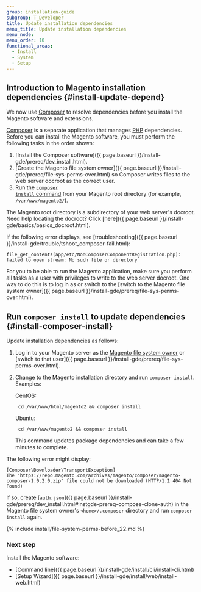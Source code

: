 ```yaml
---
group: installation-guide
subgroup: T_Developer
title: Update installation dependencies
menu_title: Update installation dependencies
menu_node:
menu_order: 10
functional_areas:
  - Install
  - System
  - Setup
---
```


## Introduction to Magento installation dependencies {#install-update-depend}

We now use [Composer](http://getcomposer.org) to resolve dependencies before you install the Magento software and extensions.

[Composer](https://glossary.magento.com/Composer) is a separate application that manages [PHP](https://glossary.magento.com/PHP) dependencies. Before you can install the Magento software, you must perform the following tasks in the order shown:

1. [Install the Composer software]({{ page.baseurl }}/install-gde/prereq/dev_install.html).
2. [Create the Magento file system owner]({{ page.baseurl }}/install-gde/prereq/file-sys-perms-over.html) so Composer writes files to the web server docroot as the correct user.
3. Run the [<code>composer install</code> command](#install-composer-install) from your Magento root directory (for example, `/var/www/magento2/`).

The Magento root directory is a subdirectory of your web server's docroot. Need help locating the docroot? Click [here]({{ page.baseurl }}/install-gde/basics/basics_docroot.html).

If the following error displays, see [troubleshooting]({{ page.baseurl }}/install-gde/trouble/tshoot_composer-fail.html):

```terminal
file_get_contents(app/etc/NonComposerComponentRegistration.php): failed to open stream: No such file or directory
```

For you to be able to run the Magento application, make sure you perform all tasks as a user with privileges to write to the web server docroot. One way to do this is to log in as or switch to the [switch to the Magento file system owner]({{ page.baseurl }}/install-gde/prereq/file-sys-perms-over.html).

## Run <code>composer install</code> to update dependencies {#install-composer-install}

Update installation dependencies as follows:

1. Log in to your Magento server as the [Magento file system owner](https://glossary.magento.com/Magento-file-system-owner) or [switch to that user]({{ page.baseurl }}/install-gde/prereq/file-sys-perms-over.html).
2. Change to the Magento installation directory and run `composer install`. Examples:

    CentOS:

        cd /var/www/html/magento2 && composer install

    Ubuntu:

        cd /var/www/magento2 && composer install

    This command updates package dependencies and can take a few minutes to complete.

The following error might display:

```terminal
[Composer\Downloader\TransportException]
The "https://repo.magento.com/archives/magento/composer/magento-composer-1.0.2.0.zip" file could not be downloaded (HTTP/1.1 404 Not Found)
```

If so, create [`auth.json`]({{ page.baseurl }}/install-gde/prereq/dev_install.html#instgde-prereq-compose-clone-auth) in the Magento file system owner's `<home>/.composer` directory and run `composer install` again.

{% include install/file-system-perms-before_22.md %}

### Next step

Install the Magento software:

* [Command line]({{ page.baseurl }}/install-gde/install/cli/install-cli.html)
* [Setup Wizard]({{ page.baseurl }}/install-gde/install/web/install-web.html)
